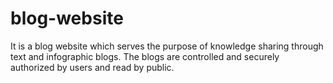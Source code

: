 # blog-website
It is a blog website which serves the purpose of knowledge sharing through text and infographic blogs. The blogs are controlled and securely authorized by users and read by public.
